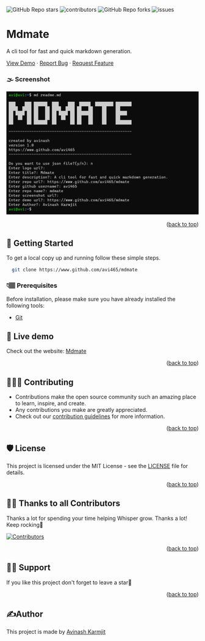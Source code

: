 <div align="left">
  <img alt="GitHub Repo stars" src="https://img.shields.io/github/stars/avi465/mdmate?style=flat-square">
  <img alt="contributors" src="https://img.shields.io/github/contributors/avi465/mdmate?style=flat-square">
  <img alt="GitHub Repo forks" src="https://img.shields.io/github/forks/avi465/mdmate?style=flat-square">
  <img alt="issues" src="https://img.shields.io/github/issues/avi465/mdmate?style=flat-square"> </br>
</div>

# Mdmate

A cli tool for fast and quick markdown generation.

<p align="">
  <a href="https://www.github.com/avi465/mdmate/issues/new?assignees=&labels=bug&template=bug_report.md&title=">View Demo</a>
  ·
  <a href="https://www.github.com/avi465/mdmate/issues/new?assignees=&labels=bug&template=bug.yml&title=%5BBUG%5D+%3Cdescription%3E">Report Bug</a>
  ·
  <a href="https://www.github.com/avi465/mdmate/issues/new?assignees=&labels=feature&template=features.yml&title=%5BFEATURE%5D+%3Cdescription%3E">Request Feature</a>
</p>
 
  ### 🌫️ Screenshot

  ![image](https://github.com/avi465/mdmate/blob/main/img/preview.png)

  <p align="right">(<a href="#top">back to top</a>)</p>

## 📜 Getting Started

To get a local copy up and running follow these simple steps.

```bash
  git clone https://www.github.com/avi465/mdmate
```

### 👇🏽 Prerequisites

Before installation, please make sure you have already installed the following tools:

- [Git](https://git-scm.com/downloads)

## 🎨 Live demo

Check out the website: [Mdmate]()

<p align="right">(<a href="#top">back to top</a>)</p>

## 👩🏽‍💻 Contributing

- Contributions make the open source community such an amazing place to learn, inspire, and create.
- Any contributions you make are greatly appreciated.
- Check out our [contribution guidelines](/CONTRIBUTING.md) for more information.

<p align="right">(<a href="#top">back to top</a>)</p>

## 🛡️ License

This project is licensed under the MIT License - see the [LICENSE](LICENSE) file for details.

<p align="right">(<a href="#top">back to top</a>)</p>

## 💪🏽 Thanks to all Contributors

Thanks a lot for spending your time helping Whisper grow. Thanks a lot! Keep rocking🍻

[![Contributors](https://contrib.rocks/image?repo=avi465/mdmate)](https://www.github.com/avi465/mdmate/graphs/contributors)

<p align="right">(<a href="#top">back to top</a>)</p>

## 🙏🏽 Support

If you like this project don't forget to leave a star🌟

<p align="right">(<a href="#top">back to top</a>)</p>

## ✍️Author

This project is made by [Avinash Karmjit](https://www.github.com/avi465)
